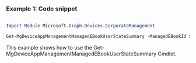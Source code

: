 ### Example 1: Code snippet

```powershell

Import-Module Microsoft.Graph.Devices.CorporateManagement

Get-MgDeviceAppManagementManagedEBookUserStateSummary -ManagedEBookId $managedEBookId

```
This example shows how to use the Get-MgDeviceAppManagementManagedEBookUserStateSummary Cmdlet.


